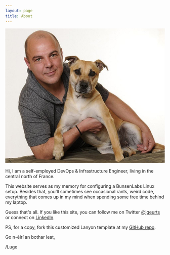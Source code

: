```yaml
---
layout: page
title: About
---
```


![Here I am with my dog Tigger.](/assets/portrait.jpg)

Hi, I am a self-employed DevOps & Infrastructure Engineer, living in the central north of France.

This website serves as my memory for configuring a BunsenLabs Linux setup.
Besides that, you'll sometimes see occasional rants, weird code, everything that comes up in my mind when spending some free time behind my laptop.

Guess that's all. If you like this site, you can follow me on Twitter [@lgeurts](https://twitter.com/lgeurts) or connect on [LinkedIn](https://www.linkedin.com/in/lucgeurts).

PS, for a copy, fork this customized Lanyon template at my [GitHub repo](https://github.com/lgeurts/lgeurts.github.io).

Go n-éirí an bothar leat,

/Luge
